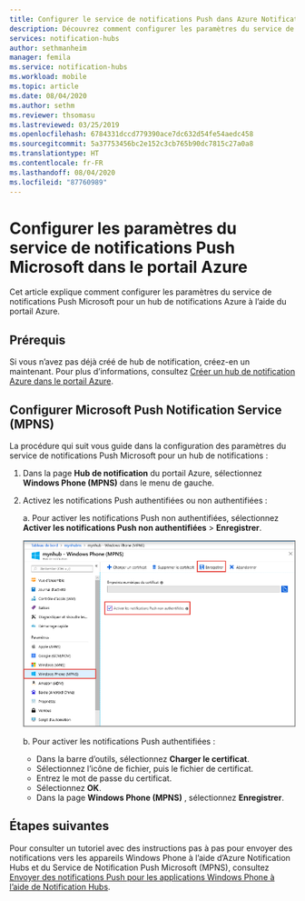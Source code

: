 ```yaml
---
title: Configurer le service de notifications Push dans Azure Notification Hubs | Microsoft Docs
description: Découvrez comment configurer les paramètres du service de notifications Push Microsoft pour un hub de notifications Azure.
services: notification-hubs
author: sethmanheim
manager: femila
ms.service: notification-hubs
ms.workload: mobile
ms.topic: article
ms.date: 08/04/2020
ms.author: sethm
ms.reviewer: thsomasu
ms.lastreviewed: 03/25/2019
ms.openlocfilehash: 6784331dccd779390ace7dc632d54fe54aedc458
ms.sourcegitcommit: 5a37753456bc2e152c3cb765b90dc7815c27a0a8
ms.translationtype: HT
ms.contentlocale: fr-FR
ms.lasthandoff: 08/04/2020
ms.locfileid: "87760989"
---
```

# <a name="configure-microsoft-push-notification-service-mpns-settings-in-the-azure-portal"></a>Configurer les paramètres du service de notifications Push Microsoft dans le portail Azure

Cet article explique comment configurer les paramètres du service de notifications Push Microsoft pour un hub de notifications Azure à l’aide du portail Azure.

## <a name="prerequisites"></a>Prérequis

Si vous n’avez pas déjà créé de hub de notification, créez-en un maintenant. Pour plus d’informations, consultez [Créer un hub de notification Azure dans le portail Azure](create-notification-hub-portal.md).

## <a name="configure-microsoft-push-notification-service-mpns"></a>Configurer Microsoft Push Notification Service (MPNS)

La procédure qui suit vous guide dans la configuration des paramètres du service de notifications Push Microsoft pour un hub de notifications :

1. Dans la page **Hub de notification** du portail Azure, sélectionnez **Windows Phone (MPNS)** dans le menu de gauche.
2. Activez les notifications Push authentifiées ou non authentifiées :

   a. Pour activer les notifications Push non authentifiées, sélectionnez **Activer les notifications Push non authentifiées** > **Enregistrer**.

      ![Capture d’écran montrant comment activer les notifications Push non authentifiées](./media/notification-hubs-windows-phone-get-started/azure-portal-unauth.png)

   b. Pour activer les notifications Push authentifiées :
      * Dans la barre d’outils, sélectionnez **Charger le certificat**.
      * Sélectionnez l’icône de fichier, puis le fichier de certificat.
      * Entrez le mot de passe du certificat.
      * Sélectionnez **OK**.
      * Dans la page **Windows Phone (MPNS)** , sélectionnez **Enregistrer**.

## <a name="next-steps"></a>Étapes suivantes

Pour consulter un tutoriel avec des instructions pas à pas pour envoyer des notifications vers les appareils Windows Phone à l’aide d’Azure Notification Hubs et du Service de Notification Push Microsoft (MPNS), consultez [Envoyer des notifications Push pour les applications Windows Phone à l’aide de Notification Hubs](notification-hubs-windows-mobile-push-notifications-mpns.md).
